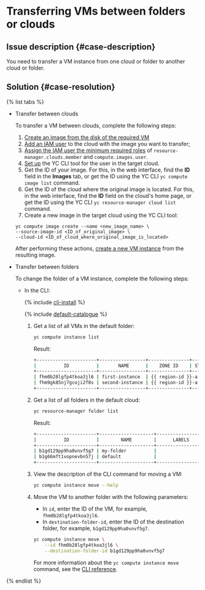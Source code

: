 # Transferring VMs between folders or clouds


## Issue description {#case-description}

You need to transfer a VM instance from one cloud or folder to another cloud or folder.

## Solution {#case-resolution}

{% list tabs %}

- Transfer between clouds

   To transfer a VM between clouds, complete the following steps:

   1. [Create an image from the disk of the required VM](../../../compute/operations/image-create/create-from-disk.md)
   2. [Add an IAM user](../../../iam/operations/users/create.md) to the cloud with the image you want to transfer;
   3. [Assign the IAM user the minimum required roles](../../../iam/operations/roles/grant.md) of `resource-manager.clouds.member` and `compute.images.user`.
   4. [Set up](../../../cli/quickstart.md) the YC CLI tool for the user in the target cloud.
   5. Get the ID of your image. For this, in the web interface, find the **ID** field in the **Images** tab, or get the ID using the YC CLI `yc compute image list` command.
   6. Get the ID of the cloud where the original image is located. For this, in the web interface, find the **ID** field on the cloud's home page, or get the ID using the YC CLI `yc resource-manager cloud list` command.
   7. Create a new image in the target cloud using the YC CLI tool:

   ```
   yc compute image create --name <new_image_name> \
   --source-image-id <ID_of_original_image> \
   --cloud-id <ID_of_cloud_where_original_image_is_located>
   ```

   After performing these actions, [create a new VM instance](../../../compute/operations/vm-create/create-from-user-image.md#create-vm-from-image) from the resulting image.

- Transfer between folders

   To change the folder of a VM instance, complete the following steps:

   * In the CLI:

      {% include [cli-install](../../../_includes/cli-install.md) %}

      {% include [default-catalogue](../../../_includes/default-catalogue.md) %}

      1. Get a list of all VMs in the default folder:

         ```bash
         yc compute instance list
         ```

         Result:

         ```bash
         +----------------------+-----------------+---------------+---------+----------------------+
         |          ID          |       NAME      |    ZONE ID    | STATUS  |     DESCRIPTION      |
         +----------------------+-----------------+---------------+---------+----------------------+
         | fhm0b28lgfp4tkoa3jl6 | first-instance  | {{ region-id }}-a | RUNNING | my first vm via CLI  |
         | fhm9gk85nj7gcoji2f8s | second-instance | {{ region-id }}-a | RUNNING | my second vm via CLI |
         +----------------------+-----------------+---------------+---------+----------------------+
         ```

      1. Get a list of all folders in the default cloud:

         ```bash
         yc resource-manager folder list
         ```

         Result:

         ```bash
         +----------------------+--------------------+------------------+--------+
         |          ID          |        NAME        |      LABELS      | STATUS |
         +----------------------+--------------------+------------------+--------+
         | b1gd129pp9ha0vnvf5g7 | my-folder          |                  | ACTIVE |
         | b1g66mft1vopnevbn57j | default            |                  | ACTIVE |
         +----------------------+--------------------+------------------+--------+
         ```

      1. View the description of the CLI command for moving a VM:

         ```bash
         yc compute instance move --help
         ```

      1. Move the VM to another folder with the following parameters:

         * In `id`, enter the ID of the VM, for example, `fhm0b28lgfp4tkoa3jl6`.
         * In `destination-folder-id`, enter the ID of the destination folder, for example, `b1gd129pp9ha0vnvf5g7`.

         ```bash
         yc compute instance move \
             --id fhm0b28lgfp4tkoa3jl6 \
             --destination-folder-id b1gd129pp9ha0vnvf5g7
         ```

         For more information about the `yc compute instance move` command, see the [CLI reference](../../../cli/cli-ref/managed-services/compute/instance/move.md).

{% endlist %}